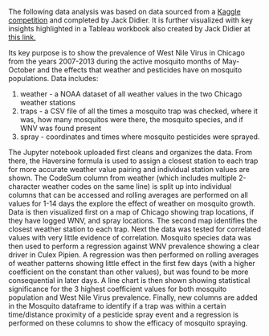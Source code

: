The following data analysis was based on data sourced from a [Kaggle competition](https://www.kaggle.com/competitions/predict-west-nile-virus/overview) and completed by Jack Didier. It is further visualized with key insights highlighted in a Tableau workbook also created by Jack Didier at [this link.](https://public.tableau.com/views/WestNileVirusinChicago_16591334267950/WestNileVirusinChicago_1?%3Adisplay_static_image=y&%3AbootstrapWhenNotified=true&%3Aembed=true&%3Alanguage=en-US&:embed=y&:showVizHome=n&:apiID=host0#navType=0&navSrc=Parse)

Its key purpose is to show the prevalence of West Nile Virus in Chicago from the years 2007-2013 during the active mosquito months of May-October and the effects that
weather and pesticides have on mosquito populations.
Data includes: 
1) weather - a NOAA dataset of all weather values in the two Chicago weather stations
2) traps - a CSV file of all the times a mosquito trap was checked, where it was, how many mosquitos were there, the mosquito species, and if WNV was found present
3) spray - coordinates and times where mosquito pesticides were sprayed.

The Jupyter notebook uploaded first cleans and organizes the data. From there, the Haversine formula is used to assign a closest station to each trap for more accurate weather value pairing and individual station values are shown. The CodeSum column from weather (which includes multiple 2-character weather codes on the same line) is split up into individual columns that can be accessed and rolling averages are performed on all values for 1-14 days the explore the effect of weather on mosquito growth. Data is then visualized first on a map of Chicago showing trap locations, if they have logged WNV, and spray locations. The second map identifies the closest weather station to each trap. Next the data was tested for correlated values with very little evidence of correlation. Mosquito species data was then used to perform a regression against WNV prevalence showing a clear driver in Culex Pipien. A regression was then performed on rolling averages of weather patterns showing little effect in the first few days (with a higher coefficient on the constant than other values), but was found to be more consequential in later days. A line chart is then shown showing statistical significance for the 3 highest coefficient values for both mosquito population and West Nile Virus prevalence. Finally, new columns are added in the Mosquito dataframe to identify if a trap was within a certain time/distance proximity of a pesticide spray event and a regression is performed on these columns to show the efficacy of mosquito spraying.
